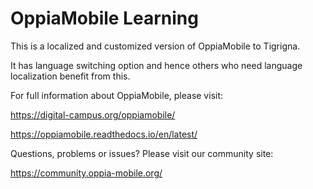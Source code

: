 OppiaMobile Learning
====================
This is a localized and customized version of OppiaMobile to Tigrigna.

It has language switching option and hence others who need language localization benefit from this.  

For full information about OppiaMobile, please visit:

https://digital-campus.org/oppiamobile/

https://oppiamobile.readthedocs.io/en/latest/

Questions, problems or issues? Please visit our community site:

https://community.oppia-mobile.org/

